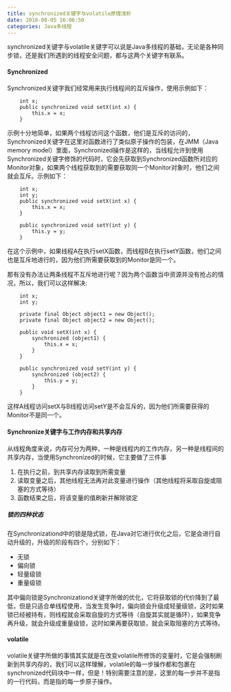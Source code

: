 ```yaml
---
title: synchronized关键字与volatile原理浅析
date: 2018-08-05 16:06:50
categories: Java多线程
---
```


synchronized关键字与volatile关键字可以说是Java多线程的基础，无论是各种同步锁，还是我们所遇到的线程安全问题，都与这两个关键字有联系。

#### Synchronized

Synchronized关键字我们经常用来执行线程间的互斥操作，使用示例如下：

```
    int x;
    public synchronized void setX(int x) {
        this.x = x;
    }
```

示例十分地简单，如果两个线程访问这个函数，他们是互斥的访问的，Synchronized关键字在这里对函数进行了类似原子操作的包装，在JMM（Java memory model）里面，Synchronized操作是这样的，当线程允许到使用Synchronized关键字修饰的代码时，它会先获取到Synchronized函数所对应的Monitor对象，如果两个线程获取到的需要获取同一个Monitor对象时，他们之间就会互斥。示例如下：

```
    int x;
    int y;
    public synchronized void setX(int x) {
        this.x = x;
    }

    public synchronized void setY(int y) {
        this.y = y;
    }
```

在这个示例中，如果线程A在执行setX函数，而线程B在执行setY函数，他们之间也是互斥地进行的，因为他们所需要获取到的Monitor是同一个。

那有没有办法让两条线程不互斥地进行呢？因为两个函数当中资源并没有抢占的情况，所以，我们可以这样解决:

```
    int x;
    int y;

    private final Object object1 = new Object();
    private final Object object2 = new Object();

    public void setX(int x) {
        synchronized (object1) {
            this.x = x;
        }
    }

    public synchronized void setY(int y) {
        synchronized (object2) {
            this.y = y;
        }
    }
```

这样A线程访问setX与B线程访问setY是不会互斥的，因为他们所需要获得的Monitor不是同一个。

#### Synchronize关键字与工作内存和共享内存

从线程角度来说，内存可分为两种，一种是线程内的工作内存，另一种是线程间的共享内存，当使用Synchronized的时候，它主要做了三件事

1. 在执行之前，到共享内存读取到所需变量
2. 读取变量之后，其他线程无法再对此变量进行操作（其他线程将采取自旋或阻塞的方式等待）
3. 函数结束之后，将该变量的值刷新并解除锁定

##### 锁的四种状态

在Synchronizationd中的锁是隐式锁，在Java对它进行优化之后，它是会进行自动升级的，升级的阶段有四个，分别如下：

* 无锁
* 偏向锁
* 轻量级锁
* 重量级锁

其中偏向锁是Synchronizationd关键字所做的优化，它将获取锁的代价降到了最低，但是只适合单线程使用，当发生竞争时，偏向锁会升级成轻量级锁，这时如果锁已经被持有，则线程就会采取自旋的方式等待（自旋其实就是循环），如果竞争再升级，就会升级成重量级锁，这时如果再要获取锁，就会采取阻塞的方式等待。

#### volatile

volatile关键字所做的事情其实就是在改变volatile所修饰的变量时，它是会强制刷新到共享内存的，我们可以这样理解，volatile的每一步操作都和包裹在synchronized代码块中一样，但是！特别需要注意的是，这里的每一步并不是指的一行代码，而是指的每一步原子操作。
